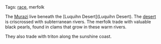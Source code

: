 Tags: [race](Races), merfolk

The [Murazi](Murazi) live beneath the [Luquihn Desert](Luquihn Desert). The [desert](Deserts) is criscrossed with subterranean rivers. The merfolk trade with valuable black pearls, found in clams that grow in these warm rivers. 

They also trade with triton along the sunshine coast.